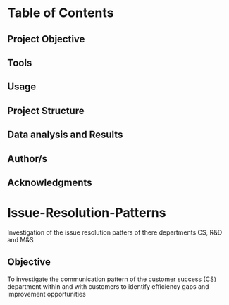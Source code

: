 # Table of Contents

## Project Objective

## Tools

## Usage

## Project Structure

## Data analysis and Results

## Author/s 

## Acknowledgments

# Issue-Resolution-Patterns
Investigation of the issue resolution patters of there departments CS, R&amp;D and M&amp;S




## Objective
To investigate the communication pattern of the customer success (CS) department within and with customers to identify efficiency gaps and improvement opportunities
